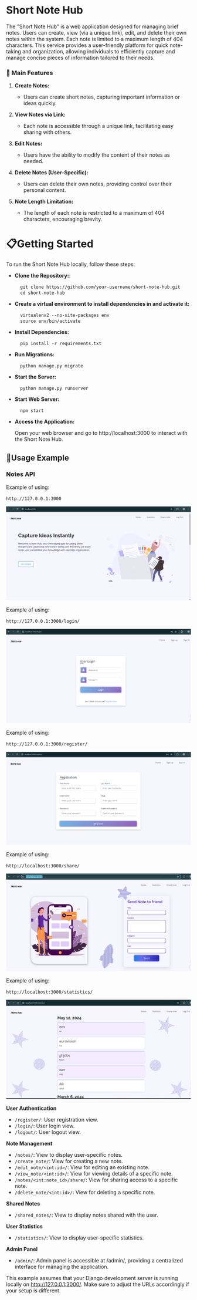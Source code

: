 # Short Note Hub

The "Short Note Hub" is a web application designed for managing brief notes. Users can create, view (via a unique link), edit, and delete their own notes within the system. Each note is limited to a maximum length of 404 characters. This service provides a user-friendly platform for quick note-taking and organization, allowing individuals to efficiently capture and manage concise pieces of information tailored to their needs.

### 🚀 Main Features

1. **Create Notes:**
   - Users can create short notes, capturing important information or ideas quickly.

2. **View Notes via Link:**
   - Each note is accessible through a unique link, facilitating easy sharing with others.

3. **Edit Notes:**
   - Users have the ability to modify the content of their notes as needed.

4. **Delete Notes (User-Specific):**
   - Users can delete their own notes, providing control over their personal content.

5. **Note Length Limitation:**
   - The length of each note is restricted to a maximum of 404 characters, encouraging brevity.


# 📋Getting Started
To run the Short Note Hub locally, follow these steps:

+ **Clone the Repository:**:

        git clone https://github.com/your-username/short-note-hub.git
        cd short-note-hub
      
+ **Create a virtual environment to install dependencies in and activate it:**

        virtualenv2 --no-site-packages env
        source env/bin/activate
+ **Install Dependencies:**
        
        pip install -r requirements.txt


+ **Run Migrations:**
        
        python manage.py migrate


+ **Start the Server:**

        python manage.py runserver
+ **Start Web Server:**

        npm start

+ **Access the Application:**
    
    Open your web browser and go to http://localhost:3000 to interact with the Short Note Hub.



## 🔨Usage Example

### Notes API

Example of using:

    http://127.0.0.1:3000


<div align="center">
  <img src="images/img.png" alt="Start page">
</div>

Example of using:

    http://127.0.0.1:3000/login/


<div align="center">
  <img src="images/img_3.png" alt="Start page">
</div>


Example of using:

    http://127.0.0.1:3000/register/


<div align="center">
  <img src="images/img_4.png" alt="Start page">
</div>


Example of using:

    http://localhost:3000/share/


<div align="center">
  <img src="images/img_1.png" alt="Start page">
</div>

Example of using:

    http://localhost:3000/statistics/


<div align="center">
  <img src="images/img_2.png" alt="Start page">
</div>

**User Authentication**
- `/register/`: User registration view.
- `/login/`: User login view.
- `/logout/`: User logout view.

**Note Management**
- `/notes/`: View to display user-specific notes.
- `/create_note/`: View for creating a new note.
- `/edit_note/<int:id>/`: View for editing an existing note.
- `/view_note/<int:id>/`: View for viewing details of a specific note.
- `/notes/<int:note_id>/share/`: View for sharing access to a specific note.
- `/delete_note/<int:id>/`: View for deleting a specific note.

**Shared Notes**
- `/shared_notes/`: View to display notes shared with the user.

**User Statistics**
- `/statistics/`: View to display user-specific statistics.

**Admin Panel**
- `/admin/`: Admin panel is accessible at /admin/, providing a centralized interface for managing the application.


This example assumes that your Django development server is running locally on http://127.0.0.1:3000/. 
Make sure to adjust the URLs accordingly if your setup is different.

